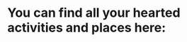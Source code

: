# You can find all your hearted activities and places here: 

<head>
<script src="yourlikes.js"></script>
</head>
<div id='heart' class='button'></div>




